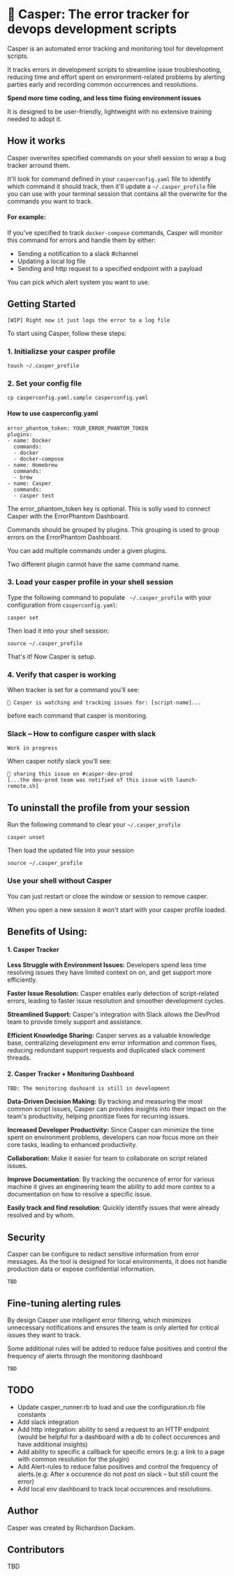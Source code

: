 # 👻 Casper: The error tracker for devops development scripts


Casper is an automated error tracking and monitoring tool for development scripts.

It tracks errors in development scripts to streamline issue troubleshooting, reducing time and effort spent on environment-related problems by alerting parties early and recording common occurrences and resolutions.

**Spend more time coding, and less time fixing environment issues**

It is designed to be user-friendly, lightweight with no extensive training needed to adopt it.

## How it works

Casper overwrites specified commands on your shell session to wrap a bug tracker arround them.

It'll look for command defined in your `casperconfig.yaml` file to identify which command it should track, then it'll update a `~/.casper_profile` file you can use with your terminal session that contains all the overwrite for the commands you want to track.

#### For example:
If you've specified to track `docker-compose` commands, Casper will monitor this command for errors and handle them by either:
- Sending a notification to a slack #channel
- Updating a local log file
- Sending and http request to a specified endpoint with a payload

You can pick which alert system you want to use.


## Getting Started

`[WIP] Right now it just logs the error to a log file`

To start using Casper, follow these steps:

### 1. Initializse your casper profile

`touch ~/.casper_profile`

### 2. Set your config file

`cp casperconfig.yaml.sample casperconfig.yaml`

#### How to use casperconfig.yaml

```
error_phantom_token: YOUR_ERROR_PHANTOM_TOKEN
plugins:
- name: Docker
  commands:
  - docker
  - docker-compose
- name: Homebrew
  commands:
  - brew
- name: Casper
  commands:
  - casper test
```

The error_phantom_token key is optional. This is solly used to connect Casper with the ErrorPhantom Dashboard.

Commands should be grouped by plugins. This grouping is used to group errors on the ErrorPhantom Dashboard.

You can add multiple commands under a given plugins.

Two different plugin cannot have the same command name.

###  3. Load your casper profile in your shell session

Type the following command to populate ` ~/.casper_profile` with your configuration from `casperconfig.yaml`:

```
casper set
```

Then load it into your shell session:

```
source ~/.casper_profile
```

That's it! Now Casper is setup.


### 4. Verify that casper is working

When tracker is set for a command you'll see:

`👻 Casper is watching and tracking issues for: [script-name]...` 

before each command that casper is monitoring.

### Slack – How to configure casper with slack

`Work in progress`

When casper notify slack you'll see:

```
👻 sharing this issue on #casper-dev-prod
[...the dev-prod team was notified of this issue with launch-remote.sh]
```

## To uninstall the profile from your session

Run the following command to clear your `~/.casper_profile`
```
casper unset
```

Then load the updated file into your session
```
source ~/.casper_profile
```
### Use your shell without Casper

You can just restart or close the window or session to remove casper. 

When you open a new session it won't start with your casper profile loaded.

## Benefits of Using:

#### 1. Casper Tracker

**Less Struggle with Environment Issues:** Developers spend less time resolving issues they have limited context on on, and get support more efficiently.

**Faster Issue Resolution:** Casper enables early detection of script-related errors, leading to faster issue resolution and smoother development cycles.

**Streamlined Support:** Casper's integration with Slack allows the DevProd team to provide timely support and assistance.

**Efficient Knowledge Sharing:** Casper serves as a valuable knowledge base, centralizing development env error information and common fixes, reducing redundant support requests and duplicated slack comment threads.

#### 2. Casper Tracker + Monitoring Dashboard

`TBD: The monitoring dashoard is still in development`

**Data-Driven Decision Making:** By tracking and measuring the most common script issues, Casper can provides insights into their impact on the team's productivity, helping prioritize fixes for recurring issues.

**Increased Developer Productivity:** Since Casper can minimize the time spent on environment problems, developers can now focus more on their core tasks, leading to enhanced productivity.

**Collaboration:** Make it easier for team to collaborate on script related issues.

**Improve Documentation**: By tracking the occurence of error for various machine it gives an engineering team the ability to add more contex to a documentation on how to resolve a specific issue.

**Easily track and find resolution**: Quickly identify issues that were already resolved and by whom.

## Security

Casper can be configure to redact sensitive information from error messages. As the tool is designed for local environments, it does not handle production data or expose confidential information.

`TBD`

## Fine-tuning alerting rules

By design Casper use intelligent error filtering, which  minimizes unnecessary notifications and ensures the team is only alerted for critical issues they want to track.


Some additional rules will be added to reduce false positives and control the frequency of alerts through the monitoring dashboard

`TBD`

## TODO
- Update casper_runner.rb to load and use the configuration.rb file constants
- Add slack integration
- Add http integration: ability to send a request to an HTTP endpoint (would be helpful for a dashboard with a db to collect occurences and have additional insights)
- Add ability to specific a callback for specific errors (e.g: a link to a page with common resolution for the plugin)
- Add Alert-rules to reduce false positives and control the frequency of alerts.(e.g: After x occurence do not post on slack – but still count the error)
- Add local env dashboard to track local occurences and resolutions.

## Author

Casper was created by Richardson Dackam. 

## Contributors

TBD
